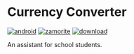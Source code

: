 # Currency Converter

[![android](https://forthebadge.com/images/badges/built-for-android.svg)](https://www.android.com/) [![zamorite](https://forthebadge.com/images/badges/built-with-love.svg)](https://zamorite.com)
[![download](https://forthebadge.com/images/badges/check-it-out.svg)](https://forthebadge.com)

An assistant for school students.
